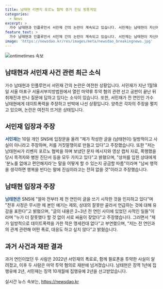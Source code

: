 ```yaml
---
title: 남태현 리벤지 포르노 협박 증거 진실 핑퐁게임
categories:
  - News
excerpt: >
  가수 남태현과 인플루언서 서민재 간의 논란이 계속되고 있습니다. 서민재는 남태현이 자신에 대한 데이트폭력을 주장하고 있지만, 남태현은 이를 강력히 부인하며 상대방의 주장에 유감을 표시했습니다. 두 사람은 2022년에 필로폰을 투약한 사실로 함께 재판을 받았고, 남태현은 징역 1년에 집행유예 2년, 서민재는 징역 10개월에 집행유예 2년을 선고받았습니다. 각자의 주장과 상황에 대한 관심이 높아지고 있습니다.
feature_text: >
  가수 남태현과 인플루언서 서민재 간의 논란이 계속되고 있습니다. 서민재는 남태현이 자신에 대한 데이트폭력을 주장하고 있지만, 남태현은 이를 강력히 부인하며 상대방의 주장에 유감을 표시했습니다. 두 사람은 2022년에 필로폰을 투약한 사실로 함께 재판을 받았고, 남태현은 징역 1년에 집행유예 2년, 서민재는 징역 10개월에 집행유예 2년을 선고받았습니다. 각자의 주장과 상황에 대한 관심이 높아지고 있습니다.
image: 'https://newsdao.kr/res/images/meta/newsdao_breakingnews.jpg'
---
```


<p><img src="https://newsdao.kr/res/images/meta/newsdao_breakingnews.jpg" alt="ontimetimes 속보" /></p>

<h2 data-ke-size="size26">남태현과 서민재 사건 관련 최근 소식</h2>

<p data-ke-size="size16">가수 남태현과 인플루언서 서민재 간의 논란은 여전한 상황입니다. 서민재가 지난 1월18일 서울 마포구 서울서부지방법원에서 열린 마약류 투약 혐의 관련 선고 공판이 끝난 뒤 취재진과 만나 질문에 답하고 있다는 소식이 있습니다. 또한, 서민재가 전 연인인 가수 남태현에게 데이트폭력을 주장하고 반박에 나선 상황입니다. 양측은 각자의 주장을 펼치고 있으며, 논란은 여전히 뜨거운 상태입니다.</p>

<h2 data-ke-size="size26">서민재 입장과 주장</h2>

<p data-ke-size="size16"><b><span style="color: #1a5490;">서민재는</span></b> 10일 개인 SNS에 입장문을 올려 "제가 작성한 글을 (남태현이) 일방적이고 사실이 아니라고 주장하며, 저를 거짓말쟁이로 만들고 있다"고 주장했습니다. 또한 "저는 남태현씨가 리벤지 포르노 협박을 하며 보냈던 문자 메시지와 영상 캡처 자료, 폭행했을 당시 목격자와 병원 진단서 등을 모두 가지고 있다"고 밝혔으며, "상처를 입힌 상대에게 '분노를 없애고 편안해지라'는 말을 어떻게 할 수 있는지 궁금할 따름"이라며 "남씨 행적을 생각하면 행복을 빈다는 말에 진심이라고는 전혀 없을 것"이라고 주장했습니다.</p>

<h2 data-ke-size="size26">남태현 입장과 주장</h2>

<p data-ke-size="size16"><b><span style="color: #1a5490;">남태현은</span></b> SNS에 "얼마 전부터 제 전 연인이 글을 쓰기 시작한 것을 인지하고 있다"며 "전후 사정은 무시한 채 본인 얘기는 제외, 상대의 잘못만 골라서 언급하는 것에 대해 유감을 표한다"고 밝혔으며, "글의 내용은 2~3년 전 연인 사이에 있었던 사적인 일들"이라며 "누가 더 잘못했다 할 것 없이 서로 싸움이 잦았다"고 주장했습니다. 그러면서 "제가 일방적으로 데이트폭력을 가한 적은 맹세컨대 없다"고 부연했으며, "저는 전 연인과의 관계 관련해 어떤 폭로, 대응도 하고 싶지 않다"고 밝혔습니다.</p>

<h2 data-ke-size="size26">과거 사건과 재판 결과</h2>

<p data-ke-size="size16">과거 연인이었던 두 사람은 2022년 서민재의 폭로로, 함께 필로폰을 투약한 사실이 알려졌고, 이후 두 사람은 마약 투약 혐의로 재판에 넘겨졌습니다. 남태현은 징역 1년에 집행유예 2년, 서민재는 징역 10개월에 집행유예 2년을 선고받았습니다.</p>
실시간 뉴스 속보는, <a href="https://newsdao.kr" rel="dofollow">https://newsdao.kr</a>


